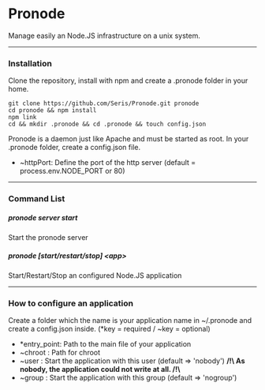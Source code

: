 # Pronode
Manage easily an Node.JS infrastructure on a unix system.
_________________
### Installation
Clone the repository, install with npm and create a .pronode folder in your home.
```
git clone https://github.com/Seris/Pronode.git pronode
cd pronode && npm install
npm link
cd && mkdir .pronode && cd .pronode && touch config.json
```
Pronode is a daemon just like Apache and must be started as root.
In your .pronode folder, create a config.json file.
+ ~httpPort: Define the port of the http server (default = process.env.NODE_PORT or 80)

_________________

### Command List
##### pronode server start
Start the pronode server

##### pronode [start/restart/stop] &lt;app&gt;
Start/Restart/Stop an configured Node.JS application

_________________
### How to configure an application
Create a folder which the name is your application name in ~/.pronode and create a config.json inside.
(*key = required / ~key = optional)

+ *entry_point: Path to the main file of your application
+ ~chroot : Path for chroot
+ ~user : Start the application with this user (default => 'nobody')
__/!\\ As nobody, the application could not write at all. /!\\__
+ ~group : Start the application with this group (default => 'nogroup')
